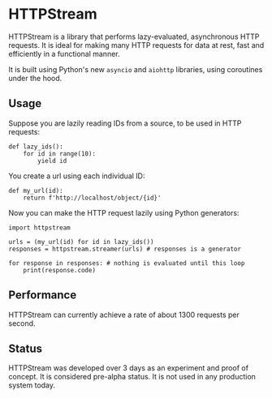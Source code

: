 # HTTPStream
HTTPStream is a library that performs lazy-evaluated, asynchronous HTTP requests. It is ideal for making many HTTP requests for data at rest, fast and efficiently in a functional manner.

It is built using Python's new `asyncio` and `aiohttp` libraries, using coroutines under the hood.

## Usage

Suppose you are lazily reading IDs from a source, to be used in HTTP requests:

```
def lazy_ids():
    for id in range(10):
        yield id
```

You create a url using each individual ID:

```
def my_url(id):
    return f'http://localhost/object/{id}'
```

Now you can make the HTTP request lazily using Python generators:

```
import httpstream

urls = (my_url(id) for id in lazy_ids())
responses = httpstream.streamer(urls) # responses is a generator

for response in responses: # nothing is evaluated until this loop
    print(response.code)
```


## Performance
HTTPStream can currently achieve a rate of about 1300 requests per second.

## Status

HTTPStream was developed over 3 days as an experiment and proof of concept. It is considered pre-alpha status. It is not used in any production system today.